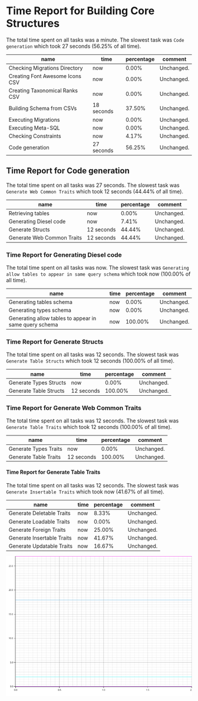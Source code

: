 # Time Report for Building Core Structures

The total time spent on all tasks was a minute.
The slowest task was `Code generation` which took 27 seconds (56.25% of all time).

| name                            | time       | percentage | comment    |
|---------------------------------|------------|------------|------------|
| Checking Migrations Directory   | now        | 0.00%      | Unchanged. |
| Creating Font Awesome Icons CSV | now        | 0.00%      | Unchanged. |
| Creating Taxonomical Ranks CSV  | now        | 0.00%      | Unchanged. |
| Building Schema from CSVs       | 18 seconds | 37.50%     | Unchanged. |
| Executing Migrations            | now        | 0.00%      | Unchanged. |
| Executing Meta-SQL              | now        | 0.00%      | Unchanged. |
| Checking Constraints            | now        | 4.17%      | Unchanged. |
| Code generation                 | 27 seconds | 56.25%     | Unchanged. |

## Time Report for Code generation

The total time spent on all tasks was 27 seconds.
The slowest task was `Generate Web Common Traits` which took 12 seconds (44.44% of all time).

| name                       | time       | percentage | comment    |
|----------------------------|------------|------------|------------|
| Retrieving tables          | now        | 0.00%      | Unchanged. |
| Generating Diesel code     | now        | 7.41%      | Unchanged. |
| Generate Structs           | 12 seconds | 44.44%     | Unchanged. |
| Generate Web Common Traits | 12 seconds | 44.44%     | Unchanged. |

### Time Report for Generating Diesel code

The total time spent on all tasks was now.
The slowest task was `Generating allow tables to appear in same query schema` which took now (100.00% of all time).

| name                                                   | time | percentage | comment    |
|--------------------------------------------------------|------|------------|------------|
| Generating tables schema                               | now  | 0.00%      | Unchanged. |
| Generating types schema                                | now  | 0.00%      | Unchanged. |
| Generating allow tables to appear in same query schema | now  | 100.00%    | Unchanged. |

### Time Report for Generate Structs

The total time spent on all tasks was 12 seconds.
The slowest task was `Generate Table Structs` which took 12 seconds (100.00% of all time).

| name                   | time       | percentage | comment    |
|------------------------|------------|------------|------------|
| Generate Types Structs | now        | 0.00%      | Unchanged. |
| Generate Table Structs | 12 seconds | 100.00%    | Unchanged. |

### Time Report for Generate Web Common Traits

The total time spent on all tasks was 12 seconds.
The slowest task was `Generate Table Traits` which took 12 seconds (100.00% of all time).

| name                  | time       | percentage | comment    |
|-----------------------|------------|------------|------------|
| Generate Types Traits | now        | 0.00%      | Unchanged. |
| Generate Table Traits | 12 seconds | 100.00%    | Unchanged. |

#### Time Report for Generate Table Traits

The total time spent on all tasks was 12 seconds.
The slowest task was `Generate Insertable Traits` which took now (41.67% of all time).

| name                       | time | percentage | comment    |
|----------------------------|------|------------|------------|
| Generate Deletable Traits  | now  | 8.33%      | Unchanged. |
| Generate Loadable Traits   | now  | 0.00%      | Unchanged. |
| Generate Foreign Traits    | now  | 25.00%     | Unchanged. |
| Generate Insertable Traits | now  | 41.67%     | Unchanged. |
| Generate Updatable Traits  | now  | 16.67%     | Unchanged. |

![Plot](time_requirements_report.png)
